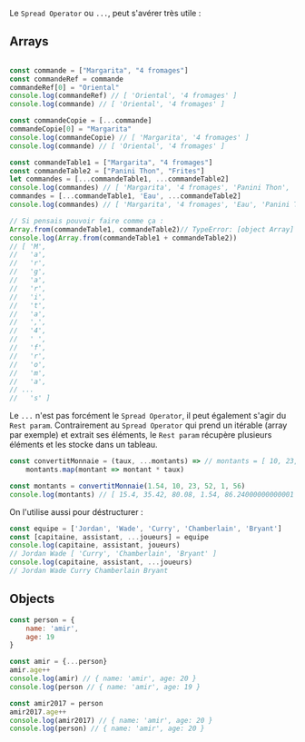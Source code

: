 Le `Spread Operator` ou `...`, peut s'avérer très utile :

## Arrays
```js

const commande = ["Margarita", "4 fromages"]
const commandeRef = commande
commandeRef[0] = "Oriental"
console.log(commandeRef) // [ 'Oriental', '4 fromages' ]
console.log(commande) // [ 'Oriental', '4 fromages' ]

const commandeCopie = [...commande]
commandeCopie[0] = "Margarita"
console.log(commandeCopie) // [ 'Margarita', '4 fromages' ]
console.log(commande) // [ 'Oriental', '4 fromages' ]

const commandeTable1 = ["Margarita", "4 fromages"]
const commandeTable2 = ["Panini Thon", "Frites"]
let commandes = [...commandeTable1, ...commandeTable2]
console.log(commandes) // [ 'Margarita', '4 fromages', 'Panini Thon', 'Frites' ]
commandes = [...commandeTable1, 'Eau', ...commandeTable2] 
console.log(commandes) // [ 'Margarita', '4 fromages', 'Eau', 'Panini Thon', 'Frites' ]

// Si pensais pouvoir faire comme ça :
Array.from(commandeTable1, commandeTable2)// TypeError: [object Array] is not a function
console.log(Array.from(commandeTable1 + commandeTable2))
// [ 'M',
//   'a',
//   'r',
//   'g',
//   'a',
//   'r',
//   'i',
//   't',
//   'a',
//   ',',
//   '4',
//   ' ',
//   'f',
//   'r',
//   'o',
//   'm',
//   'a',
// ...
//   's' ]
```

Le `...` n'est pas forcément le `Spread Operator`, il peut également s'agir du `Rest param`. Contrairement au `Spread Operator` qui prend un itérable (array par exemple) et extrait ses éléments, le `Rest param` récupère plusieurs éléments et les stocke dans un tableau.

```js
const convertitMonnaie = (taux, ...montants) => // montants = [ 10, 23, 52, 1, 56 ]
    montants.map(montant => montant * taux)

const montants = convertitMonnaie(1.54, 10, 23, 52, 1, 56)
console.log(montants) // [ 15.4, 35.42, 80.08, 1.54, 86.24000000000001 ]
```

On l'utilise aussi pour déstructurer :
```js
const equipe = ['Jordan', 'Wade', 'Curry', 'Chamberlain', 'Bryant']
const [capitaine, assistant, ...joueurs] = equipe
console.log(capitaine, assistant, joueurs)
// Jordan Wade [ 'Curry', 'Chamberlain', 'Bryant' ]
console.log(capitaine, assistant, ...joueurs)
// Jordan Wade Curry Chamberlain Bryant
```

## Objects

```js
const person = {
    name: 'amir',
    age: 19
}

const amir = {...person}
amir.age++
console.log(amir) // { name: 'amir', age: 20 }
console.log(person // { name: 'amir', age: 19 }

const amir2017 = person
amir2017.age++
console.log(amir2017) // { name: 'amir', age: 20 }
console.log(person) // { name: 'amir', age: 20 }
```

